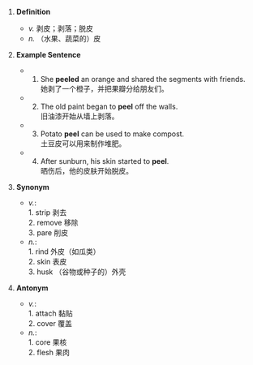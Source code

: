 1. **Definition**  
	- *v.* 剥皮；剥落；脱皮  
	- *n.* （水果、蔬菜的）皮  

2. **Example Sentence**  
	- 1. She **peeled** an orange and shared the segments with friends.  
			她剥了一个橙子，并把果瓣分给朋友们。  
	- 2. The old paint began to **peel** off the walls.  
			旧油漆开始从墙上剥落。  
	- 3. Potato **peel** can be used to make compost.  
			土豆皮可以用来制作堆肥。  
	- 4. After sunburn, his skin started to **peel**.  
			晒伤后，他的皮肤开始脱皮。  

3. **Synonym**  
	- *v.*:  
			1. strip 剥去  
			2. remove 移除  
			3. pare 削皮  
	- *n.*:  
			1. rind 外皮（如瓜类）  
			2. skin 表皮  
			3. husk （谷物或种子的）外壳  

4. **Antonym**  
	- *v.*:  
			1. attach 黏贴  
			2. cover 覆盖  
	- *n.*:  
			1. core 果核  
			2. flesh 果肉  